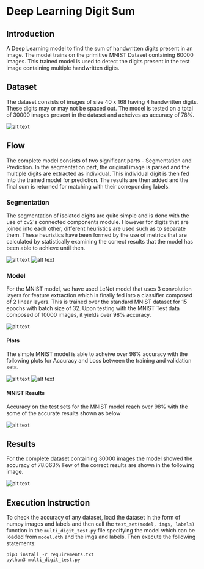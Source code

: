 # Deep Learning Digit Sum

## Introduction
A Deep Learning model to find the sum of handwritten digits present in an image. The model trains on the primitive MNIST Dataset containing 60000 images. This trained model is used to detect the digits present in the test image containing multiple handwritten digits.

## Dataset
The dataset consists of images of size 40 x 168 having 4 handwritten digits. These digits may or may not be spaced out. The model is tested on a total of 30000 images present in the dataset and acheives as accuracy of 78%.

![alt text](data.png "The original data")

## Flow
The complete model consists of two significant parts - Segmentation and Prediction. In the segmentation part, the original image is parsed and the multiple digits are extracted as individual. This individual digit is then fed into the trained model for prediction. The results are then added and the final sum is returned for matching with their correponding labels.

### Segmentation
The segmentation of isolated digits are quite simple and is done with the use of cv2's connected components module. However for digits that are joined into each other, different heuristics are used such as to separate them. These heuristics have been formed by the use of metrics that are calculated by statistically examining the correct results that the model has been able to achieve until then.

![alt text](Areas.png "Area Distribution")
![alt text](Widths.png "Width Distribution")

### Model
For the MNIST model, we have used LeNet model that uses 3 convolution layers for feature extraction which is finally fed into a classifier composed of 2 linear layers. This is trained over the standard MNIST dataset for 15 epochs with batch size of 32. Upon testing with the MNIST Test data composed of 10000 images, it yields over 98% accuracy.

![alt text](mnist-data.png "The original MNIST dataset")


#### Plots
The simple MNIST model is able to acheive over 98% accuracy with the following plots for Accuracy and Loss between the training and validation sets.

![alt text](Accuracy.png "Accuracy Plot")
![alt text](Loss.png "Loss Plot")

#### MNIST Results
Accuracy on the test sets for the MNIST model reach over 98% with the some of the accurate results shown as below

![alt text](mnist-result.png "Accurately Predicted Results")

## Results
For the complete dataset containing 30000 images the model showed the accuracy of 78.063%
Few of the correct results are shown in the following image.

![alt text](result.png "Accurately Predicted Results")


## Execution Instruction
To check the accuracy of any dataset, load the dataset in the form of numpy images and labels and then call the `test_set(model, imgs, labels)` function in the `multi_digit_test.py` file specifying the model which can be loaded from `model.dth` and the imgs and labels. Then execute the following statements:
```
pip3 install -r requirements.txt
python3 multi_digit_test.py
```